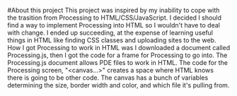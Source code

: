 #About this project
This project was inspired by my inability to cope with the trasition from Processing to HTML/CSS/JavaScript. I decided I should find a way to implement Processing into HTML so I wouldn't have to deal with change. I ended up succeeding, at the expense of learning useful things in HTML like finding CSS classes and uploading sites to the web.
How I got Processing to work in HTML was I downloaded a document called Processing.js, then I got the code for a frame for Processing to go into. The Processing.js document allows PDE files to work in HTML. The code for the Processing screen, "<canvas...></canvas>" creates a space where HTML knows there is going to be other code. The canvas has a bunch of variables determining the size, border width and color, and which file it's pulling from.